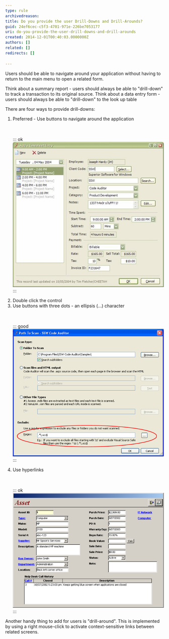 ```yaml
---
type: rule
archivedreason: 
title: Do you provide the user Drill-Downs and Drill-Arounds?
guid: 24ef6cec-c5f3-4701-971e-226be7053177
uri: do-you-provide-the-user-drill-downs-and-drill-arounds
created: 2014-12-01T00:40:03.0000000Z
authors: []
related: []
redirects: []

---
```


Users should be able to navigate around your application without having to return to the main menu to open a related form.

Think about a summary report - users should always be able to "drill-down" to track a transaction to its original source.
                    Think about a data entry form - users should always be able to "drill-down" to the look up table

<!--endintro-->

There are four ways to provide drill-downs:

1. Preferred - Use buttons to navigate around the application <br>      <dl class="image"><br><br>::: ok  <br>![Figure: Use named buttons to navigate around the application (Preferred)](../../assets/DrillDownDrillAround.gif)  <br>:::<br></dl>
2. Double click the control
3. Use buttons with three dots - an ellipsis (...) character <br>      <dl class="goodImage"><br><br>::: good  <br>![Figure: Good Example - Use ellipses to navigate around the application](../../assets/CodeAuditorEllipses.gif)  <br>:::<br></dl>
4. Use hyperlinks <br>      <dl class="image"><br><br>::: ok  <br>![Figure: Drill-downs implemented as links (an interesting alternative but a bit too much of a visual impact)](../../assets/AssetForm.png)  <br>:::<br></dl>


Another handy thing to add for users is "drill-around". This is implemented by using a right mouse-click to activate context-sensitive links between related screens.
